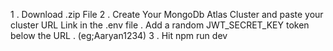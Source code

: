 1 . Download .zip File 
2 . Create Your MongoDb Atlas Cluster and paste your cluster URL Link in the .env file . Add a random JWT_SECRET_KEY token below the URL . (eg;Aaryan1234)
3 . Hit npm run dev 
